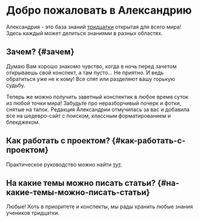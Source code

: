# Добро пожаловать в Александрию

Александрия - это база знаний [тридцатки](https://school30.spb.ru/) открытая для всего мира! Здесь каждый может делиться знаниями в разных областях.

## Зачем? {#зачем}

Думаю Вам хорошо знакомо чувство, когда в ночь перед зачетом открываешь свой конспект, а там пусто... Не приятно. И ведь обратиться уже не к кому! Все спят или разделяют вашу горькую судьбу.

Теперь же можно получить заветный конспектик в любое время суток из любой точки мира! Забудьте про неразборчивый почерк и фотки, снятые на тапок. Редакция Александрии отмучилась за вас и добавила все на шедевро-сайт с поиском, классным форматированием и блекджеком.

## Как работать с проектом? {#как-работать-с-проектом}

Практическое руководство можно найти [тут](./faq/index.md).

## На какие темы можно писать статьи? {#на-какие-темы-можно-писать-статьи}

Любые!
Хоть в приоритете и конспекты, мы рады хранить любые знания учеников тридцатки.
